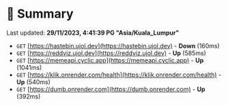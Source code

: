 # 📖 Summary
Last updated: **29/11/2023, 4:41:39 PG "Asia/Kuala_Lumpur"**

- `GET` [https://hastebin.ujol.dev](https://hastebin.ujol.dev) - **Down** (160ms)
- `GET` [https://reddviz.ujol.dev](https://reddviz.ujol.dev) - **Up** (585ms)
- `GET` [https://memeapi.cyclic.app](https://memeapi.cyclic.app) - **Up** (1041ms)
- `GET` [https://klik.onrender.com/health](https://klik.onrender.com/health) - **Up** (540ms)
- `GET` [https://dumb.onrender.com](https://dumb.onrender.com) - **Up** (392ms)
